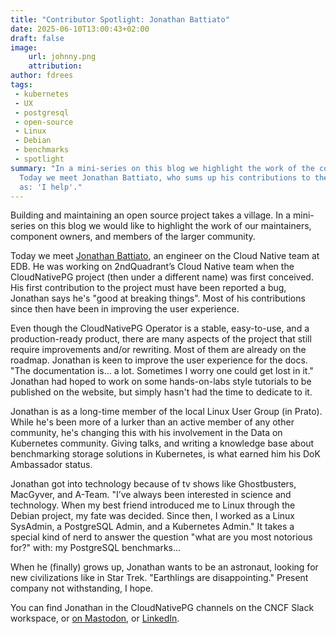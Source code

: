 ```yaml
---
title: "Contributor Spotlight: Jonathan Battiato"
date: 2025-06-10T13:00:43+02:00
draft: false
image:
    url: johnny.png
    attribution:
author: fdrees
tags:
 - kubernetes
 - UX
 - postgresql
 - open-source
 - Linux
 - Debian
 - benchmarks
 - spotlight
summary: "In a mini-series on this blog we highlight the work of the community.
  Today we meet Jonathan Battiato, who sums up his contributions to the project 
  as: 'I help'."
---
```


Building and maintaining an open source project takes a village. In a
mini-series on this blog we would like to highlight the work of our
maintainers, component owners, and members of the larger community.

Today we meet [Jonathan Battiato](https://github.com/jbattiato), an engineer 
on the Cloud Native team at EDB. He was working on 2ndQuadrant’s Cloud Native 
team when the CloudNativePG project (then under a different name) was first 
conceived. His first contribution to the project must have been reported a bug, 
Jonathan says he's "good at breaking things". Most of his contributions since 
then have been in improving the user experience.

Even though the CloudNativePG Operator is a stable, easy-to-use, and a 
production-ready product, there are many aspects of the project that still 
require improvements and/or rewriting. Most of them are already on the roadmap. 
Jonathan is keen to improve the user experience for the docs. "The documentation 
is... a lot. Sometimes I worry one could get lost in it." Jonathan had hoped 
to work on some hands-on-labs style tutorials to be published on the 
website, but simply hasn't had the time to dedicate to it. 

Jonathan is as a long-time member of the local Linux User Group (in Prato). 
While he's been more of a lurker than an active member of any other community, 
he's changing this with his involvement in the Data on Kubernetes community. 
Giving talks, and writing a knowledge base about benchmarking storage solutions 
in Kubernetes, is what earned him his DoK Ambassador status.

Jonathan got into technology because of tv shows like Ghostbusters, MacGyver, 
and A-Team. "I’ve always been interested in science and technology. When my 
best friend introduced me to Linux through the Debian project, my fate was 
decided. Since then, I worked as a Linux SysAdmin, a PostgreSQL Admin, and a 
Kubernetes Admin." It takes a special kind of nerd to answer the question 
"what are you most notorious for?" with: my PostgreSQL benchmarks...

When he (finally) grows up, Jonathan wants to be an astronaut, looking for 
new civilizations like in Star Trek. "Earthlings are disappointing." Present 
company not withstanding, I hope.

You can find Jonathan in the CloudNativePG channels on the CNCF Slack workspace, 
or [on Mastodon](https://mastodon.social/@jonnylee), or [LinkedIn](https://www.linkedin.com/in/jonathanbattiato/).
